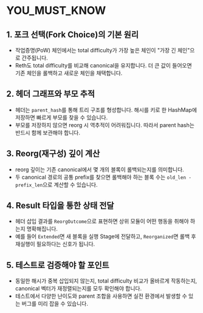 # YOU_MUST_KNOW

## 1. 포크 선택(Fork Choice)의 기본 원리
- 작업증명(PoW) 체인에서는 total difficulty가 가장 높은 체인이 "가장 긴 체인"으로 간주됩니다.
- Reth도 total difficulty를 비교해 canonical을 유지합니다. 더 큰 값이 들어오면 기존 체인을 롤백하고 새로운 체인을 채택합니다.

## 2. 헤더 그래프와 부모 추적
- 헤더는 `parent_hash`를 통해 트리 구조를 형성합니다. 해시를 키로 한 HashMap에 저장하면 빠르게 부모를 찾을 수 있습니다.
- 부모를 저장하지 않으면 reorg 시 역추적이 어려워집니다. 따라서 parent hash는 반드시 함께 보관해야 합니다.

## 3. Reorg(재구성) 깊이 계산
- reorg 깊이는 기존 canonical에서 몇 개의 블록이 롤백되는지를 의미합니다.
- 두 canonical 경로의 공통 prefix를 찾으면 롤백해야 하는 블록 수는 `old_len - prefix_len`으로 계산할 수 있습니다.

## 4. Result 타입을 통한 상태 전달
- 헤더 삽입 결과를 `ReorgOutcome`으로 표현하면 상위 모듈이 어떤 행동을 취해야 하는지 명확해집니다.
- 예를 들어 `Extended`면 새 블록을 실행 Stage에 전달하고, `Reorganized`면 롤백 후 재실행이 필요하다는 신호가 됩니다.

## 5. 테스트로 검증해야 할 포인트
- 동일한 해시가 중복 삽입되지 않는지, total difficulty 비교가 올바르게 작동하는지, canonical 벡터가 재정렬되는지를 모두 확인해야 합니다.
- 테스트에서 다양한 난이도와 parent 조합을 사용하면 실전 환경에서 발생할 수 있는 버그를 미리 잡을 수 있습니다.
